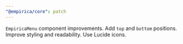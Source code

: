 ```yaml
---
"@empirica/core": patch
---
```


`EmpiricaMenu` component improvements. Add `top` and `bottom` positions. Improve
styling and readability. Use Lucide icons.
